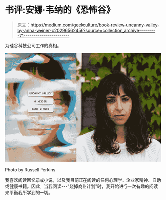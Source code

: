 # 书评:安娜·韦纳的《恐怖谷》

> 原文：<https://medium.com/geekculture/book-review-uncanny-valley-by-anna-weiner-c20296562456?source=collection_archive---------71----------------------->

为硅谷科技公司工作的真相。

![](img/cc78d9617ba158bfaf6f05c9c14b6d3f.png)

Photo by Russell Perkins

我喜欢阅读回忆录或小说，以及我目前正在阅读的任何心理学、企业家精神、自助或健康书籍。因此，当我阅读---"烧掉商业计划"时，我开始进行一次有趣的阅读来平衡我所学到的一切。